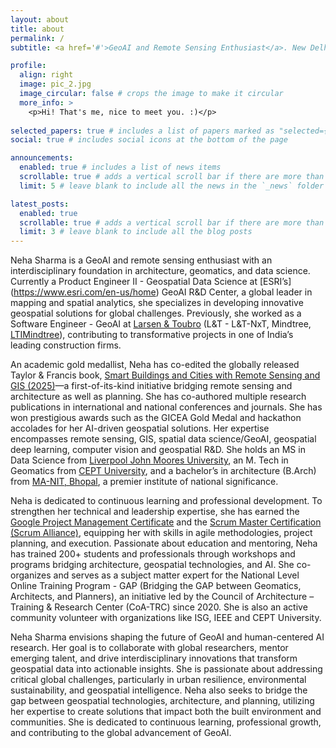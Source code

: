 ```yaml
---
layout: about
title: about
permalink: /
subtitle: <a href='#'>GeoAI and Remote Sensing Enthusiast</a>. New Delhi. neha845sharma@yahoo.com.

profile:
  align: right
  image: pic_2.jpg
  image_circular: false # crops the image to make it circular
  more_info: >
    <p>Hi! That's me, nice to meet you. :)</p>
    
selected_papers: true # includes a list of papers marked as "selected={true}"
social: true # includes social icons at the bottom of the page

announcements:
  enabled: true # includes a list of news items
  scrollable: true # adds a vertical scroll bar if there are more than 3 news items
  limit: 5 # leave blank to include all the news in the `_news` folder

latest_posts:
  enabled: true
  scrollable: true # adds a vertical scroll bar if there are more than 3 new posts items
  limit: 3 # leave blank to include all the blog posts
---
```


Neha Sharma is a GeoAI and remote sensing enthusiast with an interdisciplinary foundation in architecture, geomatics, and data science. Currently a Product Engineer II - Geospatial Data Science at [ESRI’s] (https://www.esri.com/en-us/home) GeoAI R&D Center, a global leader in mapping and spatial analytics, she specializes in developing innovative geospatial solutions for global challenges. Previously, she worked as a Software Engineer - GeoAI at [Larsen & Toubro](https://www.larsentoubro.com/) (L&T - L&T-NxT, Mindtree, [LTIMindtree](https://www.ltimindtree.com/)), contributing to transformative projects in one of India’s leading construction firms. 

An academic gold medallist, Neha has co-edited the globally released Taylor & Francis book, [Smart Buildings and Cities with Remote Sensing and GIS (2025)](https://www.routledge.com/Smart-Buildings-and-Cities-with-Remote-Sensing-and-GIS/Mohan-Munoth-Sharma/p/book/9781032586113?srsltid=AfmBOoozHthPHVnxhlytd81CSfhZ8Q4ol0zhSXFF7deNity_cfwZlwxM)—a first-of-its-kind initiative bridging remote sensing and architecture as well as planning. She has co-authored multiple research publications in international and national conferences and journals. She has won prestigious awards such as the GICEA Gold Medal and hackathon accolades for her AI-driven geospatial solutions. Her expertise encompasses remote sensing, GIS, spatial data science/GeoAI, geospatial deep learning, computer vision and geospatial R&D. She holds an MS in Data Science from [Liverpool John Moores University](https://www.ljmu.ac.uk/), an M. Tech in Geomatics from [CEPT University](https://cept.ac.in/11/536/faculty-of-technology/master---s-in-geomatics), and a bachelor’s in architecture (B.Arch) from [MA-NIT, Bhopal](https://www.manit.ac.in/), a premier institute of national significance.

Neha is dedicated to continuous learning and professional development. To strengthen her technical and leadership expertise, she has earned the [Google Project Management Certificate](https://grow.google/intl/en_in/project-management-course/) and the [Scrum Master Certification (Scrum Alliance)](https://www.scrumalliance.org/get-certified/scrum-master-track/certified-scrummaster), equipping her with skills in agile methodologies, project planning, and execution. Passionate about education and mentoring, Neha has trained 200+ students and professionals through workshops and programs bridging architecture, geospatial technologies, and AI. She co-organizes and serves as a subject matter expert for the National Level Online Training Program - GAP (Bridging the GAP between Geomatics, Architects, and Planners), an initiative led by the Council of Architecture – Training & Research Center (CoA-TRC) since 2020. She is also an active community volunteer with organizations like ISG, IEEE and CEPT University. 

Neha Sharma envisions shaping the future of GeoAI and human-centered AI research. Her goal is to collaborate with global researchers, mentor emerging talent, and drive interdisciplinary innovations that transform geospatial data into actionable insights. She is passionate about addressing critical global challenges, particularly in urban resilience, environmental sustainability, and geospatial intelligence. Neha also seeks to bridge the gap between geospatial technologies, architecture, and planning, utilizing her expertise to create solutions that impact both the built environment and communities. She is dedicated to continuous learning, professional growth, and contributing to the global advancement of GeoAI. 

